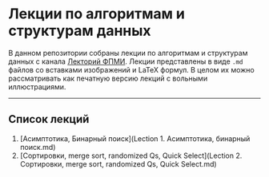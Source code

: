 # Лекции по алгоритмам и структурам данных

В данном репозитории собраны лекции по алгоритмам и структурам данных с канала [Лекторий ФПМИ](https://www.youtube.com/@lectory_fpmi). Лекции представлены в виде `.md` файлов со вставками изображений и LaTeX формул. В целом их можно рассматривать как печатную версию лекций с вольными иллюстрациями.

---

## Список лекций

1. [Асимптотика, Бинарный поиск](Lection 1. Асимптотика, бинарный поиск.md)  
2. [Сортировки, merge sort, randomized Qs, Quick Select](Lection 2. Сортировки, merge sort, randomized Qs, Quick Select.md)
